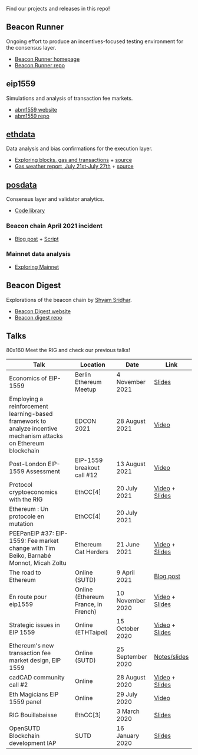 Find our projects and releases in this repo!

## Beacon Runner

Ongoing effort to produce an incentives-focused testing environment for the consensus layer.

- [Beacon Runner homepage](https://ethereum.github.io/beaconrunner)
- [Beacon Runner repo](https://github.com/ethereum/beaconrunner)


## eip1559

Simulations and analysis of transaction fee markets.

- [abm1559 website](https://ethereum.github.io/abm1559)
- [abm1559 repo](https://github.com/ethereum/abm1559)

## [ethdata](ethdata)

Data analysis and bias confirmations for the execution layer.

- [Exploring blocks, gas and transactions](https://ethereum.github.io/rig/ethdata/notebooks/explore_data.html) + [source](ethdata/notebooks/explore_data.Rmd)
- [Gas weather report, July 21st-July 27th](https://ethereum.github.io/rig/ethdata/notebooks/gas_weather_reports/exploreJuly21.html) + [source](ethdata/notebooks/gas_weather_reports/exploreJuly21.Rmd)

## [posdata](posdata)

Consensus layer and validator analytics.

- [Code library](posdata/notebooks/lib.R)

### Beacon chain April 2021 incident

- [Blog post](https://barnabe.substack.com/p/a-data-driven-view-of-the-beacon) + [Script](posdata/script/20210424_plots.R)

### Mainnet data analysis

- [Exploring Mainnet](https://ethereum.github.io/rig/eth2data/notebooks/mainnet_explore.html)

## Beacon Digest

Explorations of the beacon chain by [Shyam Sridhar](https://twitter.com/ShyamSridhar7).

- [Beacon Digest website](https://shsr2001.github.io/beacondigest)
- [Beacon digest repo](https://github.com/SHSR2001/beacondigest)

## Talks
80x160
Meet the RIG and check our previous talks!

| Talk | Location | Date | Link |
|---|---|---|---|
| Economics of EIP-1559 | Berlin Ethereum Meetup | 4 November 2021 | [Slides](https://docs.google.com/presentation/d/1DG95jsDsjwoK4mNnSxQHbXaupeIkcSj4bX-55DxPMwE/edit?usp=sharing) |
| Employing a reinforcement learning-based framework to analyze incentive mechanism attacks on Ethereum blockchain | EDCON 2021 | 28 August 2021 | [Video](https://youtu.be/mwxK7tEtcIM) |
| Post-London EIP-1559 Assessment | EIP-1559 breakout call #12 | 13 August 2021 | [Video](https://youtu.be/ZmzIHFuwdg0?t=239) |
| Protocol cryptoeconomics with the RIG | EthCC[4] | 20 July 2021 | [Video](https://www.youtube.com/watch?v=6FIIZW7ScuE) + [Slides](assets/pdf/ethcc2021.pdf) |
| Ethereum : Un protocole en mutation | EthCC[4] | 20 July 2021 | |
| PEEPanEIP #37: EIP-1559: Fee market change with Tim Beiko, Barnabé Monnot, Micah Zoltu | Ethereum Cat Herders | 21 June 2021 | [Video](https://www.youtube.com/watch?v=AC1FS3LmoT4) + [Slides](https://docs.google.com/presentation/d/1vVGaezpoj-sYPPBNSY0LdPyJGIex2zl1cdgipVoMkL0/edit?usp=sharing) |
| The road to Ethereum | Online (SUTD) | 9 April 2021 | [Blog post](https://barnabe.substack.com/p/eth2) |
| En route pour eip1559 | Online (Ethereum France, in French) | 10 November 2020 | [Video](https://www.youtube.com/watch?v=p8M5RpiUG8o) + [Slides](https://docs.google.com/presentation/u/1/d/1MuO7egGTleSXrYcQH9B6IZ-NrMNyTPmypLb4MN9d9SE/edit?usp=sharing) |
| Strategic issues in EIP 1559 | Online (ETHTaipei) | 15 October 2020 | [Video](https://www.youtube.com/watch?v=3pErNDU5BiE) + [Slides](https://docs.google.com/presentation/d/1AHQAgLqAIsiF_Vd2pcYaMBvg0v8d-01_yzsWJLOLj4I/edit) |
| Ethereum's new transaction fee market design, EIP 1559 | Online (SUTD) | 25 September 2020 | [Notes/slides](assets/pdf/notes-georgios.pdf) |
| cadCAD community call #2 | Online | 28 August 2020 | [Video](https://www.youtube.com/watch?v=SVNNvTiIKlg) + [Slides](https://docs.google.com/presentation/d/13PHT4fIw7g_fhOfkagZRyxjeVO8dM3z6zjRMQkY0j1U/edit?usp=sharing) |
| Eth Magicians EIP 1559 panel | Online | 29 July 2020 | [Video](https://www.youtube.com/watch?v=kNSpugOwQ1o) |
| RIG Bouillabaisse | EthCC[3] | 3 March 2020 | [Slides](assets/pdf/rig-ethcc.pdf) |
| OpenSUTD Blockchain development IAP | SUTD | 16 January 2020 | [Slides](https://docs.google.com/presentation/d/10LR57HTiSs-8pBpNeXKoJ13zOPxzOrLI8Avs3FSDsz0/edit?usp=sharing) |
